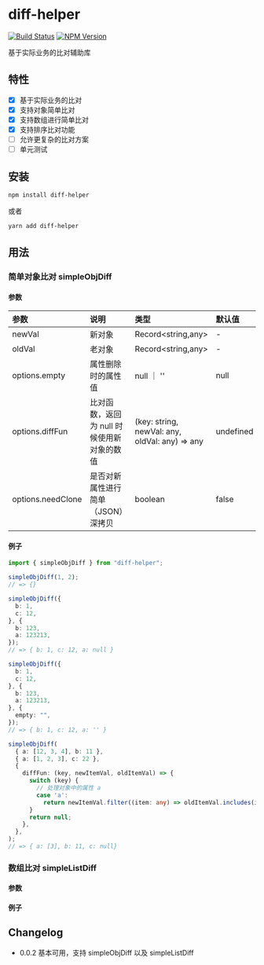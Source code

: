 # diff-helper

[![Build Status](https://www.travis-ci.org/wsafight/diff-helper.svg?branch=main)](https://www.travis-ci.org/wsafight/memoizee-proxy)
[![NPM Version](https://badgen.net/npm/v/diff-helper)](https://www.npmjs.com/package/diff-helper)

基于实际业务的比对辅助库

## 特性

- [x] 基于实际业务的比对
- [x] 支持对象简单比对
- [x] 支持数组进行简单比对
- [x] 支持排序比对功能
- [ ] 允许更复杂的比对方案
- [ ] 单元测试

## 安装

```bash
npm install diff-helper
```

或者

```bash
yarn add diff-helper
```

## 用法

### 简单对象比对 simpleObjDiff

#### 参数

| 参数                | 说明                             | 类型                                             | 默认值       |
| :---------------- | :----------------------------- | :--------------------------------------------- | :-------- |
| newVal            | 新对象                            | Record<string,any>                             | -         |
| oldVal            | 老对象                            | Record<string,any>                             | -         |
| options.empty     | 属性删除时的属性值                      | null ｜ ''                                      | null      |
| options.diffFun   | 比对函数，返回为 null 时候使用新对象的数值 | (key: string, newVal: any, oldVal: any) => any | undefined |
| options.needClone | 是否对新属性进行简单（JSON）深拷贝            | boolean                                        | false     |

#### 例子

```ts
import { simpleObjDiff } from "diff-helper";

simpleObjDiff(1, 2);
// => {}

simpleObjDiff({
  b: 1,
  c: 12,
}, {
  b: 123,
  a: 123213,
});
// => { b: 1, c: 12, a: null }

simpleObjDiff({
  b: 1,
  c: 12,
}, {
  b: 123,
  a: 123213,
}, {
  empty: "",
});
// => { b: 1, c: 12, a: '' }

simpleObjDiff(
  { a: [12, 3, 4], b: 11 },
  { a: [1, 2, 3], c: 22 },
  {
    diffFun: (key, newItemVal, oldItemVal) => {
      switch (key) {
        // 处理对象中的属性 a
        case 'a':
          return newItemVal.filter((item: any) => oldItemVal.includes(item));
      }
      return null;
    },
  },
);
// => { a: [3], b: 11, c: null}
```

### 数组比对 simpleListDiff

#### 参数

#### 例子

## Changelog

- 0.0.2 基本可用，支持 simpleObjDiff 以及 simpleListDiff
